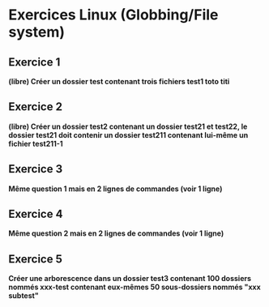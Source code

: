 # Exercices Linux (Globbing/File system)

## Exercice 1
**(libre) Créer un dossier test contenant trois fichiers test1 toto titi**

## Exercice 2
**(libre) Créer un dossier test2 contenant un dossier test21 et test22, le dossier test21 doit contenir un dossier test211 contenant lui-même un fichier test211-1**

## Exercice 3
**Même question 1 mais en 2 lignes de commandes (voir 1 ligne)**

## Exercice 4
**Même question 2 mais en 2 lignes de commandes (voir 1 ligne)**

## Exercice 5
**Créer une arborescence dans un dossier test3 contenant 100 dossiers nommés xxx-test contenant eux-mêmes 50 sous-dossiers nommés "xxx subtest"**

